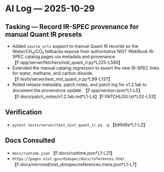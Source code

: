 # AI Log — 2025-10-29

## Tasking — Record IR-SPEC provenance for manual Quant IR presets
- Added `source_urls` support to manual Quant IR records so the Water/CH₄/CO₂ fallbacks expose their authoritative NIST WebBook IR-SPEC catalog pages via metadata and provenance. 【F:app/server/fetchers/nist_quant_ir.py†L225-L580】
- Extended the manual catalog regression to assert the new IR-SPEC links for water, methane, and carbon dioxide. 【F:tests/server/test_nist_quant_ir.py†L99-L137】
- Rolled release metadata, patch notes, and patch log for v1.2.1ab to document the provenance update. 【F:app/version.json†L1-L5】【F:docs/patch_notes/v1.2.1ab.md†L1-L4】【F:PATCHLOG.txt†L52-L53】

## Verification
- `pytest tests/server/test_nist_quant_ir.py -q` 【b99d5e†L1-L2】

## Docs Consulted
- `docs/runtime.json` 【F:docs/runtime.json†L1-L21】
- `https://pages.nist.gov/dimspec/docs/references.html` 【F:docs/mirrored/nist_dimspec/references.meta.json†L1-L7】
